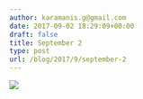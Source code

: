 ```yaml
---
author: karamanis.g@gmail.com
date: 2017-09-02 18:29:09+00:00
draft: false
title: September 2
type: post
url: /blog/2017/9/september-2
---
```




  
   ![](https://images.squarespace-cdn.com/content/v1/4f3f61bae4b063b909445965/1504376918728-ASJ37K9JE6JNN926OT70/ke17ZwdGBToddI8pDm48kC-1WaDuEJn03HRd8JSHdVR7gQa3H78H3Y0txjaiv_0fDoOvxcdMmMKkDsyUqMSsMWxHk725yiiHCCLfrh8O1z5QHyNOqBUUEtDDsRWrJLTmzUsryC7riGV7bTeYhg5SegUu_PX4D0A1l7vbeB16yANeTY_2EJ-nyp4DtEzWP91P/IMG_2206.jpg?format=original)

  


